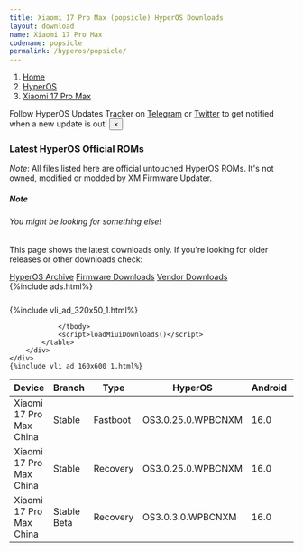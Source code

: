 ```yaml
---
title: Xiaomi 17 Pro Max (popsicle) HyperOS Downloads
layout: download
name: Xiaomi 17 Pro Max
codename: popsicle
permalink: /hyperos/popsicle/
---
```

<nav aria-label="breadcrumb">
    <ol class="breadcrumb">
        <li class="breadcrumb-item"><a href="/">Home</a></li>
        <li class="breadcrumb-item"><a href="/hyperos/">HyperOS</a></li>
        <li class="breadcrumb-item active" aria-current="page"><a href="/hyperos/popsicle/">Xiaomi 17 Pro Max</a></li>
    </ol>
</nav>
<div class="alert alert-primary alert-dismissible fade show" role="alert">
    Follow HyperOS Updates Tracker on <a href="https://t.me/MIUIUpdatesTracker" class="alert-link">Telegram</a>
     or <a href="https://twitter.com/MiFwUpdater" class="alert-link">Twitter</a> to get notified when a new update is out!
    <button type="button" class="close" data-dismiss="alert" aria-label="Close">
        <span aria-hidden="true">&times;</span>
    </button>
</div>

### Latest HyperOS Official ROMs
*Note*: All files listed here are official untouched HyperOS ROMs. It's not owned, modified or modded by XM Firmware Updater.
<div class="card">
  <div class="card-body">
    <h5 class="card-title">Note</h5>
    <h6 class="card-subtitle mb-2 text-muted">You might be looking for something else!</h6>
    <p class="card-text">This page shows the latest downloads only.
     If you're looking for older releases or other downloads check:</p>
    <a href="/archive/hyperos/popsicle/" class="card-link">HyperOS Archive</a>
    <a href="/firmware/popsicle/" class="card-link">Firmware Downloads</a>
    <a href="/vendor/popsicle/" class="card-link">Vendor Downloads</a>
  </div>
</div>
{%include ads.html%}
<div class="row justify-content-center">
    <div class="col-10">
        <div class="table-responsive-md" style="margin-top: 25px;">
            {%include vli_ad_320x50_1.html%}
            <table id="miui" class="display dt-responsive nowrap compact table table-striped table-hover table-sm">
                <thead class="thead-dark">
                    <tr>
                        <th data-ref="device">Device</th>
                        <th data-ref="branch">Branch</th>
                        <th data-ref="type">Type</th>
                        <th data-ref="miui">HyperOS</th>
                        <th data-ref="android">Android</th>
                        <th data-ref="size">Size</th>
                        <th data-ref="size">Date</th>
                        <th data-ref="link">Link</th>
                    </tr>
                </thead>
                <tbody>
                <tr><td>Xiaomi 17 Pro Max China</td><td>Stable</td><td>Fastboot</td><td>OS3.0.25.0.WPBCNXM</td><td>16.0</td><td>11.6 GB</td><td>2025-10-20</td><td><a href="/hyperos/popsicle/stable/OS3.0.25.0.WPBCNXM/">Download</a></td></tr>
<tr><td>Xiaomi 17 Pro Max China</td><td>Stable</td><td>Recovery</td><td>OS3.0.25.0.WPBCNXM</td><td>16.0</td><td>8.2 GB</td><td>2025-10-24</td><td><a href="/hyperos/popsicle/stable/OS3.0.25.0.WPBCNXM/">Download</a></td></tr>
<tr><td>Xiaomi 17 Pro Max China</td><td>Stable Beta</td><td>Recovery</td><td>OS3.0.3.0.WPBCNXM</td><td>16.0</td><td>8.2 GB</td><td>2025-09-26</td><td><a href="/hyperos/popsicle/stable beta/OS3.0.3.0.WPBCNXM/">Download</a></td></tr>

                </tbody>
                <script>loadMiuiDownloads()</script>
            </table>
        </div>
    </div>
    {%include vli_ad_160x600_1.html%}
</div>
